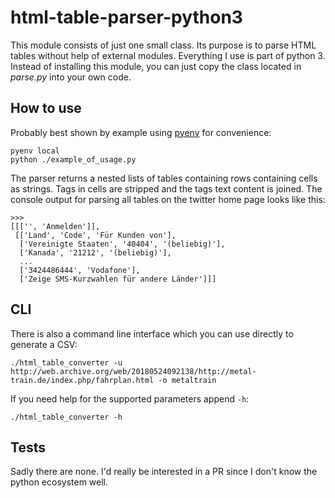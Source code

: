 # html-table-parser-python3

This module consists of just one small class. Its purpose is to parse HTML
tables without help of external modules. Everything I use is part of python 3.
Instead of installing this module, you can just copy the class located in
*parse.py* into your own code.

## How to use

Probably best shown by example using [pyenv](https://github.com/pyenv/pyenv)
for convenience:

    pyenv local
    python ./example_of_usage.py

The parser returns a nested lists of tables containing rows containing cells
as strings. Tags in cells are stripped and the tags text content is joined.
The console output for parsing all tables on the twitter home page looks
like this:

```
>>> 
[[['', 'Anmelden']],
 [['Land', 'Code', 'Für Kunden von'],
  ['Vereinigte Staaten', '40404', '(beliebig)'],
  ['Kanada', '21212', '(beliebig)'],
  ...
  ['3424486444', 'Vodafone'],
  ['Zeige SMS-Kurzwahlen für andere Länder']]]
```

## CLI

There is also a command line interface which you can use directly to
generate a CSV:

    ./html_table_converter -u http://web.archive.org/web/20180524092138/http://metal-train.de/index.php/fahrplan.html -o metaltrain

If you need help for the supported parameters append `-h`:

    ./html_table_converter -h

## Tests

Sadly there are none. I'd really be interested in a PR since I don't know
the python ecosystem well.

